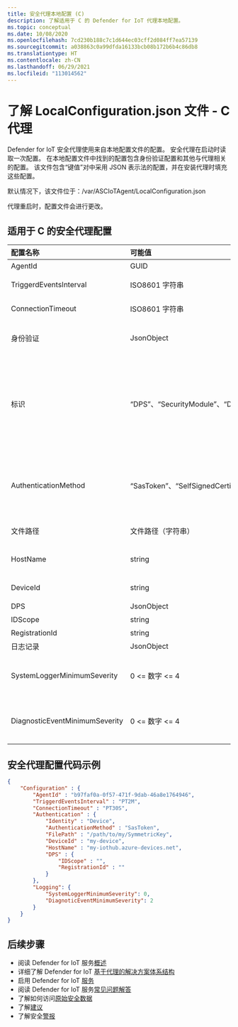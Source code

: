 ```yaml
---
title: 安全代理本地配置 (C)
description: 了解适用于 C 的 Defender for IoT 代理本地配置。
ms.topic: conceptual
ms.date: 10/08/2020
ms.openlocfilehash: 7cd230b188c7c1d644ec03cff2d084ff7ea57139
ms.sourcegitcommit: a038863c0a99dfda16133bcb08b172b6b4c86db8
ms.translationtype: HT
ms.contentlocale: zh-CN
ms.lasthandoff: 06/29/2021
ms.locfileid: "113014562"
---
```

# <a name="understanding-the-localconfigurationjson-file---c-agent"></a>了解 LocalConfiguration.json 文件 - C 代理

Defender for IoT 安全代理使用来自本地配置文件的配置。
安全代理在启动时读取一次配置。
在本地配置文件中找到的配置包含身份验证配置和其他与代理相关的配置。
该文件包含“键值”对中采用 JSON 表示法的配置，并在安装代理时填充这些配置。

默认情况下，该文件位于：/var/ASCIoTAgent/LocalConfiguration.json

代理重启时，配置文件会进行更改。

## <a name="security-agent-configurations-for-c"></a>适用于 C 的安全代理配置

| 配置名称 | 可能值 | 详细信息 |
|:-----------|:---------------|:--------|
| AgentId | GUID | 代理唯一标识符 |
| TriggerdEventsInterval | ISO8601 字符串 | 计划程序收集已触发事件的间隔 |
| ConnectionTimeout | ISO8601 字符串 | IoThub 连接超时之前的时间段 |
| 身份验证 | JsonObject | 身份验证配置。 此对象包含针对 IoTHub 进行身份验证所需的所有信息 |
| 标识 | “DPS”、“SecurityModule”、“Device” | 身份验证标识 - 如果通过 DPS 进行身份验证，则该值为“DPS”；如果通过 Defender-IoT-micro-agent 凭据进行身份验证，则该值为“SecurityModule”；如果使用设备凭据进行身份验证，则该值为“Device” |
| AuthenticationMethod | “SasToken”、“SelfSignedCertificate” | 用于身份验证的用户机密 - 如果用户机密是对称密钥，请选择“SasToken”；如果机密是自签名证书，请选择“SelfSignedCertificate”  |
| 文件路径 | 文件路径（字符串） | 包含身份验证机密的文件的路径 |
| HostName | string | Azure IoT 中心的主机名。 通常是 <my-hub>.azure-devices.net |
| DeviceId | string | 设备的 ID（已注册到 Azure IoT 中心） |
| DPS | JsonObject | DPS 相关配置 |
| IDScope | string | DPS 的 ID 范围 |
| RegistrationId | string  | DPS 设备注册 ID |
| 日志记录 | JsonObject | 代理记录器相关配置 |
| SystemLoggerMinimumSeverity | 0 <= 数字 <= 4 | 等于或高于此严重级别的日志消息将被记录到 /var/log/syslog（0 是最低严重级别） |
| DiagnosticEventMinimumSeverity | 0 <= 数字 <= 4 | 等于或高于此严重级别的日志消息将被作为诊断事件发送（0 是最低严重级别） |

## <a name="security-agent-configurations-code-example"></a>安全代理配置代码示例

```json
{
    "Configuration" : {
        "AgentId" : "b97faf0a-0f57-471f-9dab-46a8e1764946",
        "TriggerdEventsInterval" : "PT2M",
        "ConnectionTimeout" : "PT30S",
        "Authentication" : {
            "Identity" : "Device",
            "AuthenticationMethod" : "SasToken",
            "FilePath" : "/path/to/my/SymmetricKey",
            "DeviceId" : "my-device",
            "HostName" : "my-iothub.azure-devices.net",
            "DPS" : {
                "IDScope" : "",
                "RegistrationId" : ""
            }
        },
        "Logging": {
            "SystemLoggerMinimumSeverity": 0,
            "DiagnoticEventMinimumSeverity": 2
        }
    }
}
```

## <a name="next-steps"></a>后续步骤

- 阅读 Defender for IoT 服务[概述](overview.md)
- 详细了解 Defender for IoT [基于代理的解决方案体系结构](architecture-agent-based.md)
- 启用 Defender for IoT [服务](quickstart-onboard-iot-hub.md)
- 阅读 Defender for IoT 服务[常见问题解答](resources-agent-frequently-asked-questions.md)
- 了解如何访问[原始安全数据](how-to-security-data-access.md)
- 了解[建议](concept-recommendations.md)
- 了解安全[警报](concept-security-alerts.md)
